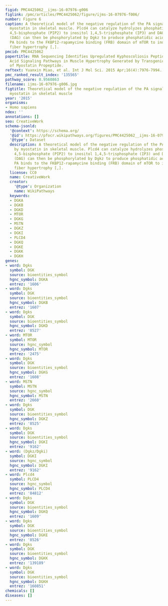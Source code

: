 ```yaml
---
figid: PMC4425062__ijms-16-07976-g006
figlink: /pmc/articles/PMC4425062/figure/ijms-16-07976-f006/
number: Figure 6
caption: A theoretical model of the negative regulation of the PA signal pathway by
  myostatin in skeletal muscle. Plcd4 can catalyze hydrolyzes phosphatidylinositol
  4,5-bisphosphate (PIP2) to inositol 1,4,5-trisphosphate (IP3) and DAG [,,]. Diacylglycerol
  (DAG) can then be phosphorylated by Dgkz to produce phosphatidic acid (PA). Subsequently,
  PA binds to the FKBP12-rapamycine binding (FRB) domain of mTOR to induce muscle
  fiber hypertrophy [,].
pmcid: PMC4425062
papertitle: RNA Sequencing Identifies Upregulated Kyphoscoliosis Peptidase and Phosphatidic
  Acid Signaling Pathways in Muscle Hypertrophy Generated by Transgenic Expression
  of Myostatin Propeptide.
reftext: Yuanxin Miao, et al. Int J Mol Sci. 2015 Apr;16(4):7976-7994.
pmc_ranked_result_index: '135565'
pathway_score: 0.9560863
filename: ijms-16-07976-g006.jpg
figtitle: Theoretical model of the negative regulation of the PA signal pathway by
  myostatin in skeletal muscle
year: '2015'
organisms:
- Homo sapiens
ndex: ''
annotations: []
seo: CreativeWork
schema-jsonld:
  '@context': https://schema.org/
  '@id': https://pfocr.wikipathways.org/figures/PMC4425062__ijms-16-07976-g006.html
  '@type': Dataset
  description: A theoretical model of the negative regulation of the PA signal pathway
    by myostatin in skeletal muscle. Plcd4 can catalyze hydrolyzes phosphatidylinositol
    4,5-bisphosphate (PIP2) to inositol 1,4,5-trisphosphate (IP3) and DAG [,,]. Diacylglycerol
    (DAG) can then be phosphorylated by Dgkz to produce phosphatidic acid (PA). Subsequently,
    PA binds to the FKBP12-rapamycine binding (FRB) domain of mTOR to induce muscle
    fiber hypertrophy [,].
  license: CC0
  name: CreativeWork
  creator:
    '@type': Organization
    name: WikiPathways
  keywords:
  - DGKA
  - DGKB
  - DGKD
  - MTOR
  - DGKG
  - MSTN
  - DGKZ
  - DGKI
  - PLCD4
  - DGKQ
  - DGKE
  - DGKK
  - DGKH
genes:
- word: Dgks
  symbol: DGK
  source: bioentities_symbol
  hgnc_symbol: DGKA
  entrez: '1606'
- word: Dgks
  symbol: DGK
  source: bioentities_symbol
  hgnc_symbol: DGKB
  entrez: '1607'
- word: Dgks
  symbol: DGK
  source: bioentities_symbol
  hgnc_symbol: DGKD
  entrez: '8527'
- word: MTOR
  symbol: MTOR
  source: hgnc_symbol
  hgnc_symbol: MTOR
  entrez: '2475'
- word: Dgks
  symbol: DGK
  source: bioentities_symbol
  hgnc_symbol: DGKG
  entrez: '1608'
- word: MSTN
  symbol: MSTN
  source: hgnc_symbol
  hgnc_symbol: MSTN
  entrez: '2660'
- word: Dgks
  symbol: DGK
  source: bioentities_symbol
  hgnc_symbol: DGKZ
  entrez: '8525'
- word: Dgks
  symbol: DGK
  source: bioentities_symbol
  hgnc_symbol: DGKI
  entrez: '9162'
- word: (Dgkz/Dgki)
  symbol: DGKI
  source: hgnc_symbol
  hgnc_symbol: DGKI
  entrez: '9162'
- word: Plcd4
  symbol: PLCD4
  source: hgnc_symbol
  hgnc_symbol: PLCD4
  entrez: '84812'
- word: Dgks
  symbol: DGK
  source: bioentities_symbol
  hgnc_symbol: DGKQ
  entrez: '1609'
- word: Dgks
  symbol: DGK
  source: bioentities_symbol
  hgnc_symbol: DGKE
  entrez: '8526'
- word: Dgks
  symbol: DGK
  source: bioentities_symbol
  hgnc_symbol: DGKK
  entrez: '139189'
- word: Dgks
  symbol: DGK
  source: bioentities_symbol
  hgnc_symbol: DGKH
  entrez: '160851'
chemicals: []
diseases: []
---
```

